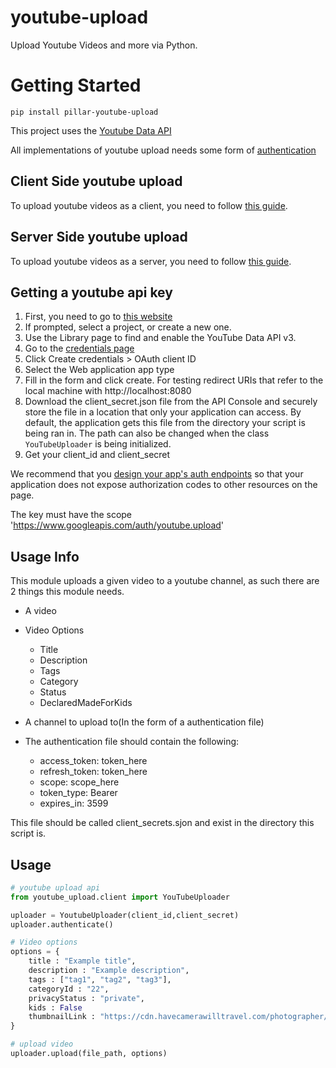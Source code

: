 # youtube-upload
Upload Youtube Videos and more via Python.

# Getting Started
`pip install pillar-youtube-upload`

This project uses the [Youtube Data API](https://developers.google.com/youtube/v3/docs/videos/insert)

All implementations of youtube upload needs some form of [authentication](https://developers.google.com/youtube/v3/guides/authentication)

## Client Side youtube upload
To upload youtube videos as a client, you need to follow [this guide](https://developers.google.com/youtube/v3/guides/auth/client-side-web-apps).


## Server Side youtube upload
To upload youtube videos as a server, you need to follow [this guide](https://developers.google.com/youtube/v3/guides/auth/server-side-web-apps).


## Getting a youtube api key
1. First, you need to go to [this website](https://console.developers.google.com/apis/library)
2. If prompted, select a project, or create a new one.
3. Use the Library page to find and enable the YouTube Data API v3. 
4. Go to the [credentials page](https://console.developers.google.com/apis/credentials)
5. Click Create credentials > OAuth client ID
6. Select the Web application app type
7. Fill in the form and click create. For testing redirect URIs that refer to the local machine with http://localhost:8080 
8. Download the client_secret.json file from the API Console and securely store the file in a location that only your application can access. By default, the application gets this file from the directory your script is being ran in. The path can also be changed when the class `YouTubeUploader` is being initialized.
8. Get your client_id and client_secret

We recommend that you [design your app's auth endpoints](https://developers.google.com/youtube/v3/guides/auth/server-side-web-apps#protectauthcode) so that your application does not expose authorization codes to other resources on the page.

The key must have the scope 'https://www.googleapis.com/auth/youtube.upload'


## Usage Info

This module uploads a given video to a youtube channel, as such there are 2 things this module needs. 
- A video
- Video Options
  - Title
  - Description
  - Tags
  - Category
  - Status
  - DeclaredMadeForKids
  
- A channel to upload to(In the form of a authentication file)

- The authentication file should contain the following:
  - access_token: token_here
  - refresh_token: token_here
  - scope: scope_here
  - token_type: Bearer
  - expires_in: 3599

This file should be called client_secrets.sjon and exist in the directory this script is.

## Usage

```python
# youtube upload api
from youtube_upload.client import YouTubeUploader

uploader = YoutubeUploader(client_id,client_secret)
uploader.authenticate()

# Video options
options = {
    title : "Example title",
    description : "Example description",
    tags : ["tag1", "tag2", "tag3"],
    categoryId : "22",
    privacyStatus : "private",
    kids : False
    thumbnailLink : "https://cdn.havecamerawilltravel.com/photographer/files/2020/01/youtube-logo-new-1068x510.jpg"
}

# upload video
uploader.upload(file_path, options) 
```
